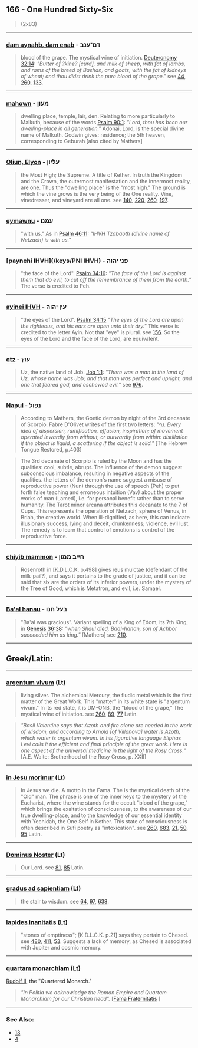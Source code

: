 ## 166 - One Hundred Sixty-Six
> (2x83)

---

### [dam aynahb, dam enab](/keys/DM-ONB) - דם־ענב
> blood of the grape. The mystical wine of initiation. [Deuteronomy 32:14](http://biblehub.com/deuteronomy/32-14.htm): *"Butter of ?kine? [curd], and milk of sheep, with fat of lambs, and rams of the breed of Bashan, and goats, with the fat of kidneys of wheat; and thou didst drink the pure blood of the grape."* see [44](44), [260](260), [133](133).

---

### [mahown](/keys/MOVN) - מעון
> dwelling place, temple, lair, den. Relating to more particularly to Malkuth, because of the words [Psalm 90:1](http://biblehub.com/psalms/90-1.htm): *"Lord, thou has been our dwelling-place in all generation."* Adonai, Lord, is the special divine name of Malkuth. Godwin gives: residence; the 5th heaven, corresponding to Geburah [also cited by Mathers]

---

### [Oliun, Elyon](/keys/OLIVN) - עליון
> the Most High; the Supreme. A title of Kether. In truth the Kingdom and the Crown, the outermost manifestation and the innermost reality, are one. Thus the "dwelling place" is the "most high." The ground is which the vine grows is the very being of the One reality. Vine, vinedresser, and vineyard are all one. see [140](140), [220](220), [260](260), [197](197).

---

### [eymawnu](/keys/OMNV) - עמנו
> "with us." As in [Psalm 46:11](http://biblehub.com/psalms/46-11.htm): *"IHVH Tzabaoth (divine name of Netzach) is with us."*

---

### [paynehi IHVH](/keys/PNI IHVH) - פני יהוה
> "the face of the Lord". [Psalm 34:16](http://biblehub.com/psalms/34-16.htm): *"The face of the Lord is against them that do evil, to cut off the remembrance of them from the earth."* The verse is credited to Peh.

---

### [ayinei IHVH](/keys/OIN.IHVH) - עין יהוה
> "the eyes of the Lord". [Psalm 34:15](http://biblehub.com/psalms/34-15.htm) *"The eyes of the Lord are upon the righteous, and his ears are open unto their dry."* This verse is credited to the letter Ayin. Not that "eye" is plural. see [156](156). So the eyes of the Lord and the face of the Lord, are equivalent.

---

### [otz](/keys/OVTz) - עוץ
> Uz, the native land of Job. [Job 1:1](http://biblehub.com/job/1-1.htm): *"There was a man in the land of Uz, whose name was Job; and that man was perfect and upright, and one that feared god, and eschewed evil."* see [976](976).

---

### [Napul](/keys/NPVL) - נפול
> According to Mathers, the Goetic demon by night of the 3rd decanate of Scorpio. Fabre D'Olivet writes of the first two letters: *"נף. Every idea of dispersion, ramification, effusion, inspiration; of movement operated inwardly from without, or outwardly from within: distillation if the object is liquid, a scattering if the object is solid."* [The Hebrew Tongue Restored, p.403]

> The 3rd decanate of Scorpio is ruled by the Moon and has the qualities: cool, subtle, abrupt. The influence of the demon suggest subconscious imbalance, resulting in negative aspects of the qualities. the letters of the demon's name suggest a misuse of reproductive power (Nun) through the use of speech (Peh) to put forth false teaching and erroneous intuition (Vav) about the proper works of man (Lamed), i.e. for personal benefit rather than to serve humanity. The Tarot minor arcana attributes this decanate to the 7 of Cups. This represents the operation of Netzach, sphere of Venus, in Briah, the creative world. When ill-dignified, as here, this can indicate illusionary success, lying and deceit, drunkenness; violence, evil lust. The remedy is to learn that control of emotions is control of the reproductive force.

---

### [chiyib mammon](/keys/ChIIB.MMVN) - חייב ממון
> Rosenroth in [K.D.L.C.K. p.498] gives reus mulctae (defendant of the milk-pail?), and says it pertains to the grade of justice, and it can be said that six are the orders of its inferior powers, under the mystery of the Tree of Good, which is Metatron, and evil, i.e. Samael.

---

### [Ba'al hanau](/keys/BOL.ChNV) - בעל חנו
> "Ba'al was gracious". Variant spelling of a King of Edom, its 7th King, in [Genesis 36:38](http://biblehub.com//.htm): *"when Shaul died, Baal-hanan, son of Achbor succeeded him as king."* [Mathers] see [210](210).

---

## Greek/Latin:

---

### [argentum vivum](/latin?word=argentum+vivum) (Lt)
> living silver. The alchemical Mercury, the fludic metal which is the first matter of the Great Work. This "matter" in its white state is "argentum vivum." In its red state, it is DM-ONB, the "blood of the grape," The mystical wine of initiation. see [260](260), [89](89), [77](77) Latin.

> *"Basil Valentine says that Azoth and fire alone are needed in the work of wisdom, and according to Arnold [of Villanova] water is Azoth, which water is argentum vivum. In his figurative language Eliphas Levi calls it the efficient and final principle of the great work. Here is one aspect of the universal medicine in the light of the Rosy Cross."* [A.E. Waite: Brotherhood of the Rosy Cross, p. XXII]

---

### [in Jesu morimur](/latin?word=in+Jesu+morimur) (Lt)
> In Jesus we die. A motto in the Fama. The is the mystical death of the "Old" man. The phrase is one of the inner keys to the mystery of the Eucharist, where the wine stands for the occult "blood of the grape," which brings the exaltation of consciousness, to the awareness of our true dwelling-place, and to the knowledge of our essential identity with Yechidah, the One Self in Kether. This state of consciousness is often described in Sufi poetry as "intoxication". see [260](260), [683](683), [21](21), [50](50), [95](95) Latin.

---

### [Dominus Noster](/latin?word=Dominus+Noster) (Lt)
> Our Lord. see [81](81), [85](85) Latin.

---

### [gradus ad sapientiam](/latin?word=gradus+ad+sapientiam) (Lt)
> the stair to wisdom. see [64](64), [97](97), [638](638).

---

### [lapides inanitatis](/latin?word=lapides+inanitatis) (Lt)
> "stones of emptiness"; [K.D.L.C.K. p.21] says they pertain to Chesed. see [480](480), [411](411), [53](53). Suggests a lack of memory, as Chesed is associated with Jupiter and cosmic memory.

---

### [quartam monarchiam](/latin?word=quartam+monarchiam) (Lt)
[Rudolf II](https://en.wikipedia.org/wiki/Rudolf_II,_Holy_Roman_Emperor), the "Quartered Monarch."

> *"In Politia we acknowledge the Roman Empire and Quartam Monarchiam for our Christian head".* [[Fama Fraternitatis](https://archive.org/stream/fameconfessionof00vaug#page/28/mode/2up)
]
---

### See Also:

 - [13](13)
 - [4](4)
